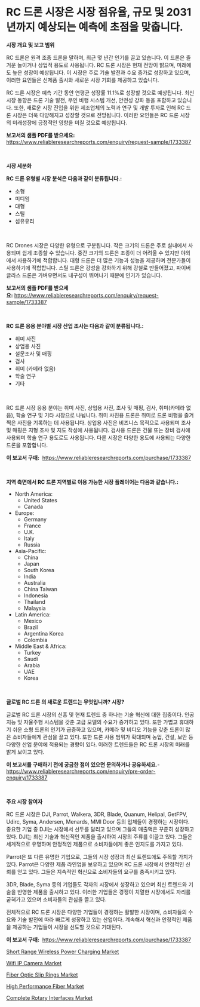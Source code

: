 <p><h1>RC 드론 시장은 시장 점유율, 규모 및 2031년까지 예상되는 예측에 초점을 맞춥니다.</h1></p><p><strong>시장 개요 및 보고 범위</strong></p>
<p><p>RC 드론은 원격 조종 드론을 말하며, 최근 몇 년간 인기를 끌고 있습니다. 이 드론은 즐거운 놀이거나 상업적 용도로 사용됩니다. RC 드론 시장은 현재 전망이 밝으며, 미래에도 높은 성장이 예상됩니다. 이 시장은 주로 기술 발전과 수요 증가로 성장하고 있으며, 이러한 요인들은 신제품 출시와 새로운 시장 기회를 제공하고 있습니다.</p><p>RC 드론 시장은 예측 기간 동안 연평균 성장률 11.1%로 성장할 것으로 예상됩니다. 최신 시장 동향은 드론 기술 발전, 무인 비행 시스템 개선, 안전성 강화 등을 포함하고 있습니다. 또한, 새로운 시장 진입을 위한 제조업체의 노력과 연구 및 개발 투자로 인해 RC 드론 시장은 더욱 다양해지고 성장할 것으로 전망됩니다. 이러한 요인들은 RC 드론 시장의 미래성장에 긍정적인 영향을 미칠 것으로 예상됩니다.</p></p>
<p><strong>보고서의 샘플 PDF를 받으세요:</strong> <a href="https://www.reliableresearchreports.com/enquiry/request-sample/1733387">https://www.reliableresearchreports.com/enquiry/request-sample/1733387</a></p>
<p>&nbsp;</p>
<p><strong>시장 세분화</strong></p>
<p><strong>RC 드론 유형별 시장 분석은 다음과 같이 분류됩니다.:</strong></p>
<p><ul><li>소형</li><li>미디엄</li><li>대형</li><li>스틸</li><li>섬유유리</li></ul></p>
<p>&nbsp;</p>
<p><p>RC Drones 시장은 다양한 유형으로 구분됩니다. 작은 크기의 드론은 주로 실내에서 사용되며 쉽게 조종할 수 있습니다. 중간 크기의 드론은 조종이 더 어려울 수 있지만 야외에서 사용하기에 적합합니다. 대형 드론은 더 많은 기능과 성능을 제공하며 전문가들이 사용하기에 적합합니다. 스틸 드론은 강성을 강화하기 위해 강철로 만들어졌고, 파이버글라스 드론은 가벼우면서도 내구성이 뛰어나기 때문에 인기가 있습니다.</p></p>
<p><strong>보고서의 샘플 PDF를 받으세요:</strong>&nbsp;<a href="https://www.reliableresearchreports.com/enquiry/request-sample/1733387">https://www.reliableresearchreports.com/enquiry/request-sample/1733387</a></p>
<p>&nbsp;</p>
<p><strong> RC 드론 응용 분야별 시장 산업 조사는 다음과 같이 분류됩니다.:</strong></p>
<p><ul><li>취미 사진</li><li>상업용 사진</li><li>설문조사 및 매핑</li><li>검사</li><li>취미 (카메라 없음)</li><li>학술 연구</li><li>기타</li></ul></p>
<p>&nbsp;</p>
<p><p>RC 드론 시장 응용 분야는 취미 사진, 상업용 사진, 조사 및 매핑, 검사, 취미(카메라 없음), 학술 연구 및 기타 시장으로 나뉩니다. 취미 사진용 드론은 취미로 드론 비행을 즐겨 찍은 사진을 기록하는 데 사용됩니다. 상업용 사진은 비즈니스 목적으로 사용되며 조사 및 매핑은 지형 조사 및 지도 작성에 사용됩니다. 검사용 드론은 건물 또는 장비 검사에 사용되며 학술 연구 용도로도 사용됩니다. 다른 시장은 다양한 용도에 사용되는 다양한 드론을 포함합니다.</p></p>
<p><strong>이 보고서 구매:</strong>&nbsp; <a href="https://www.reliableresearchreports.com/purchase/1733387">https://www.reliableresearchreports.com/purchase/1733387</a></p>
<p>&nbsp;</p>
<p><strong>지역 측면에서 RC 드론 지역별로 이용 가능한 시장 플레이어는 다음과 같습니다.:</strong></p>
<p><ul>
    <li>
        North America:
        <ul>
            <li>United States</li>
            <li>Canada</li>
        </ul>
    </li>
    <li>
        Europe:
        <ul>
            <li>Germany</li>
            <li>France</li>
            <li>U.K.</li>
            <li>Italy</li>
            <li>Russia</li>
        </ul>
    </li>
    <li>
        Asia-Pacific:
        <ul>
            <li>China</li>
            <li>Japan</li>
            <li>South Korea</li>
            <li>India</li>
            <li>Australia</li>
            <li>China Taiwan</li>
            <li>Indonesia</li>
            <li>Thailand</li>
            <li>Malaysia</li>
        </ul>
    </li>
    <li>
        Latin America:
        <ul>
            <li>Mexico</li>
            <li>Brazil</li>
            <li>Argentina Korea</li>
            <li>Colombia</li>
        </ul>
    </li>
    <li>
        Middle East & Africa:
        <ul>
            <li>Turkey</li>
            <li>Saudi</li>
            <li>Arabia</li>
            <li>UAE</li>
            <li>Korea</li>
        </ul>
    </li>
    </ul></p>
<p>&nbsp;</p>
<p><strong>글로벌 RC 드론 의 새로운 트렌드는 무엇입니까? 시장?</strong></p>
<p><p>글로벌 RC 드론 시장의 신흥 및 현재 트렌드 중 하나는 기술 혁신에 대한 집중이다. 인공지능 및 자율주행 시스템을 갖춘 고급 모델의 수요가 증가하고 있다. 또한 가볍고 휴대하기 쉬운 소형 드론의 인기가 급증하고 있으며, 카메라 및 비디오 기능을 갖춘 드론이 많은 소비자들에게 관심을 끌고 있다. 또한 드론 사용 범위가 확대되며 농업, 건설, 보안 등 다양한 산업 분야에 적용되는 경향이 있다. 이러한 트렌드들은 RC 드론 시장의 미래를 밝게 보이고 있다.</p></p>
<p><strong>이 보고서를 구매하기 전에 궁금한 점이 있으면 문의하거나 공유하세요.</strong>- <a href="https://www.reliableresearchreports.com/enquiry/pre-order-enquiry/1733387">https://www.reliableresearchreports.com/enquiry/pre-order-enquiry/1733387</a></p>
<p>&nbsp;</p>
<p><strong>주요 시장 참여자</strong></p>
<p><p>RC 드론 시장은 DJI, Parrot, Walkera, 3DR, Blade, Quanum, Helipal, GetFPV, Udirc, Syma, Andersen, Menards, MMI Door 등의 업체들이 경쟁하는 시장이다. 중요한 기업 중 DJI는 시장에서 선두를 달리고 있으며 그들의 매출액은 꾸준히 성장하고 있다. DJI는 최신 기술과 혁신적인 제품을 출시하여 시장의 주류를 이끌고 있다. 그들은 세계적으로 유명하며 안정적인 제품으로 소비자들에게 좋은 인지도를 가지고 있다.</p><p>Parrot은 또 다른 유명한 기업으로, 그들의 시장 성장과 최신 트렌드에도 주목할 가치가 있다. Parrot은 다양한 제품 라인업을 보유하고 있으며 RC 드론 시장에서 안정적인 신뢰를 얻고 있다. 그들은 지속적인 혁신으로 소비자들의 요구를 충족시키고 있다.</p><p>3DR, Blade, Syma 등의 기업들도 각자의 시장에서 성장하고 있으며 최신 트렌드와 기술을 반영한 제품을 출시하고 있다. 이러한 기업들은 경쟁이 치열한 시장에서도 자리를 굳혀가고 있으며 소비자들의 관심을 끌고 있다.</p><p>전체적으로 RC 드론 시장은 다양한 기업들이 경쟁하는 활발한 시장이며, 소비자들의 수요와 기술 발전에 따라 빠르게 성장하고 있는 산업이다. 계속해서 혁신과 안정적인 제품을 제공하는 기업들이 시장을 선도할 것으로 기대된다.</p></p>
<p><strong>이 보고서 구매:</strong>&nbsp;&nbsp;<a href="https://www.reliableresearchreports.com/purchase/1733387">https://www.reliableresearchreports.com/purchase/1733387</a></p>
<p><p><a href="https://github.com/Glendatilghmankmgz0rbhwpy/Market-Research-Report-List-1/blob/main/short-range-wireless-power-charging-market.md">Short Range Wireless Power Charging Market</a></p><p><a href="https://view.publitas.com/reportprime-1/insights-into-wifi-ip-camera-market-size-analysing-market-share-trends-and-growth-from-2024-to-2031/">Wifi IP Camera Market</a></p><p><a href="https://silk-columnist-571.notion.site/Fiber-Optic-Slip-Rings-Market-A-Comprehensive-Report-of-its-Market-Share-Growth-Trends-2024-203-5eaf2d20f14a406693287437a8bae70b">Fiber Optic Slip Rings Market</a></p><p><a href="https://view.publitas.com/reportprime-1/high-performance-fiber-market-size-market-share-and-global-market-analysis-report-2024-2031/">High Performance Fiber Market</a></p><p><a href="https://cat-emmental-94b.notion.site/Complete-Rotary-Interfaces-Market-Furnish-Information-about-Market-Size-Market-Share-Market-Dynami-d2540e40faba4dbc88bd2d0c2aedc6a3">Complete Rotary Interfaces Market</a></p></p>
